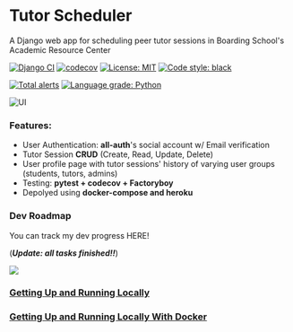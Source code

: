 # Tutor Scheduler

A Django web app for scheduling peer tutor sessions in Boarding School's Academic Resource Center

[![Django CI](https://github.com/tylertaewook/tutor-scheduler-django/actions/workflows/ci.yml/badge.svg)](https://github.com/tylertaewook/tutor-scheduler-django/actions/workflows/ci.yml)
[![codecov](https://codecov.io/gh/tylertaewook/tutor-scheduler-django/branch/main/graph/badge.svg?token=KJUJHJTKVW)](https://codecov.io/gh/tylertaewook/tutor-scheduler-django)
<a href="https://github.com/tylertaewook/tutor-scheduler-django/blob/main/LICENSE"><img alt="License: MIT" src="https://black.readthedocs.io/en/stable/_static/license.svg"></a>
<a href="https://github.com/tylertaewook/tutor-scheduler-django"><img alt="Code style: black" src="https://img.shields.io/badge/code%20style-black-000000.svg"></a>

[![Total alerts](https://img.shields.io/lgtm/alerts/g/tylertaewook/tutor-scheduler-django.svg?logo=lgtm&logoWidth=18)](https://lgtm.com/projects/g/tylertaewook/tutor-scheduler-django/alerts/)
[![Language grade: Python](https://img.shields.io/lgtm/grade/python/g/tylertaewook/tutor-scheduler-django.svg?logo=lgtm&logoWidth=18)](https://lgtm.com/projects/g/tylertaewook/tutor-scheduler-django/context:python)

![UI](https://i.imgur.com/lXDvSMS.png)

### Features:
- User Authentication: **all-auth**'s social account w/ Email verification
- Tutor Session **CRUD** (Create, Read, Update, Delete)
- User profile page with tutor sessions' history of varying user groups (students, tutors, admins)
- Testing: **pytest + codecov + Factoryboy**
- Depolyed using **docker-compose and heroku**


### Dev Roadmap
You can track my dev progress HERE!

(***Update: all tasks finished!!***)

![](https://s3.us-west-2.amazonaws.com/secure.notion-static.com/b3d1dcef-0c92-48f3-95c0-fb6de80cf143/Screen_Shot_2022-01-04_at_4.28.40_PM.png?X-Amz-Algorithm=AWS4-HMAC-SHA256&X-Amz-Content-Sha256=UNSIGNED-PAYLOAD&X-Amz-Credential=AKIAT73L2G45EIPT3X45%2F20220104%2Fus-west-2%2Fs3%2Faws4_request&X-Amz-Date=20220104T072854Z&X-Amz-Expires=86400&X-Amz-Signature=76d627802ba013cdc696e0bee64bc6a6367c2ea62b8deb31983e5d135e0b8559&X-Amz-SignedHeaders=host&response-content-disposition=filename%20%3D%22Screen%2520Shot%25202022-01-04%2520at%25204.28.40%2520PM.png%22&x-id=GetObject)


### [Getting Up and Running Locally](https://cookiecutter-django.readthedocs.io/en/latest/developing-locally.html)

### [Getting Up and Running Locally With Docker](https://cookiecutter-django.readthedocs.io/en/latest/developing-locally-docker.html)
